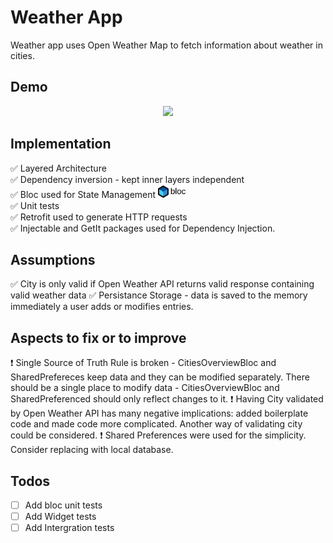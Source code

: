 # Weather App
Weather app uses Open Weather Map to fetch information about weather in cities.

## Demo
<p align="center">
  <img width="30%" src="https://s10.gifyu.com/images/weatherApp.gif">
</p>

## Implementation

✅ Layered Architecture  
✅ Dependency inversion - kept inner layers independent  
✅ Bloc used for State Management    <img src="https://raw.githubusercontent.com/felangel/bloc/master/docs/assets/flutter_bloc_logo_full.png" height="20" alt="Flutter Bloc Package" />  
✅ Unit tests  
✅ Retrofit used to generate HTTP requests  
✅ Injectable and GetIt packages used for Dependency Injection.  

## Assumptions
✅ City is only valid if Open Weather API returns valid response containing valid weather data
✅ Persistance Storage - data is saved to the memory immediately a user adds or modifies entries.

## Aspects to fix or to improve 
❗️ Single Source of Truth Rule is broken - CitiesOverviewBloc and SharedPrefereces keep data and they can be modified separately. There should be a single place to modify data - CitiesOverviewBloc and SharedPreferenced should only reflect changes to it.
❗️ Having City validated by Open Weather API has many negative implications: added boilerplate code and made code more complicated. Another way of validating city could be considered.
❗️ Shared Preferences were used for the simplicity. Consider replacing with local database.

## Todos
- [ ] Add bloc unit tests
- [ ] Add Widget tests
- [ ] Add Intergration tests